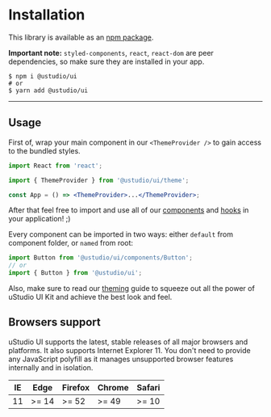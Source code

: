 # Installation

This library is available as an [npm package](https://www.npmjs.com/package/@ustudio/ui).

**Important note:** `styled-components`, `react`, `react-dom` are peer dependencies, so make sure they are installed in your app.

```shell script
$ npm i @ustudio/ui
# or
$ yarn add @ustudio/ui
```

---

## Usage

First of, wrap your main component in our `<ThemeProvider />` to gain access to the bundled styles.

```jsx
import React from 'react';

import { ThemeProvider } from '@ustudio/ui/theme';

const App = () => <ThemeProvider>...</ThemeProvider>;
```

After that feel free to import and use all of our [components](/components) and [hooks](/docs/hooks) in your application! ;)

Every component can be imported in two ways: either `default` from component folder, or `named` from root:

```jsx
import Button from '@ustudio/ui/components/Button';
// or
import { Button } from '@ustudio/ui';
```

Also, make sure to read our [theming](/docs/theming) guide to squeeze out all the power of uStudio UI Kit and achieve the best
look and feel.

## Browsers support

uStudio UI supports the latest, stable releases of all major browsers and platforms. It also supports Internet Explorer 11. You don't need to provide any JavaScript polyfill as it manages unsupported browser features internally and in isolation.

| IE  | Edge  | Firefox | Chrome | Safari |
| --- | ----- | ------- | ------ | ------ |
| 11  | >= 14 | >= 52   | >= 49  | >= 10  |
